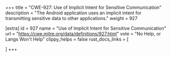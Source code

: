 +++
title = "CWE-927: Use of Implicit Intent for Sensitive Communication"
description	= "The Android application uses an implicit intent for transmitting sensitive data to other applications."
weight = 927

[extra]
id = 927
name = "Use of Implicit Intent for Sensitive Communication"
url = "https://cwe.mitre.org/data/definitions/927.html"
vote = "No Help, or Langs Won't Help"
clippy_helps = false
rust_docs_links = [
	
]
+++

